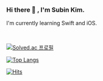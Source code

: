 ### Hi there 👋 , I'm Subin Kim.

<!--
**skyqnaqna/skyqnaqna** is a ✨ _special_ ✨ repository because its `README.md` (this file) appears on your GitHub profile.

Here are some ideas to get you started:

- 🔭 I’m currently working on ...
- 🌱 I’m currently learning ...
- 👯 I’m looking to collaborate on ...
- 🤔 I’m looking for help with ...
- 💬 Ask me about ...
- 📫 How to reach me: ...
- 😄 Pronouns: ...
- ⚡ Fun fact: ...
- [![Anurag's github stats](https://github-readme-stats.vercel.app/api?username=skyqnaqna&show_icons=true&theme=midnight-purple)](https://github.com/anuraghazra/github-readme-stats)
-->

I'm currently learning Swift and iOS.

<!--📋 Portfolio 👉 [Notion](https://www.notion.so/2560100898a34088984578542335f133)👈 -->

<br/>

[![Solved.ac
프로필](http://mazassumnida.wtf/api/v2/generate_badge?boj=skyqnaqna)](https://solved.ac/skyqnaqna) 

[![Top Langs](https://github-readme-stats.vercel.app/api/top-langs/?username=skyqnaqna&layout=compact&hide=css)](https://github.com/anuraghazra/github-readme-stats)

[![Hits](https://hits.seeyoufarm.com/api/count/incr/badge.svg?url=https%3A%2F%2Fgithub.com%2Fskyqnaqna&count_bg=%23953DC8&title_bg=%23555555&icon=&icon_color=%23E7E7E7&title=hits&edge_flat=false)](https://hits.seeyoufarm.com)
